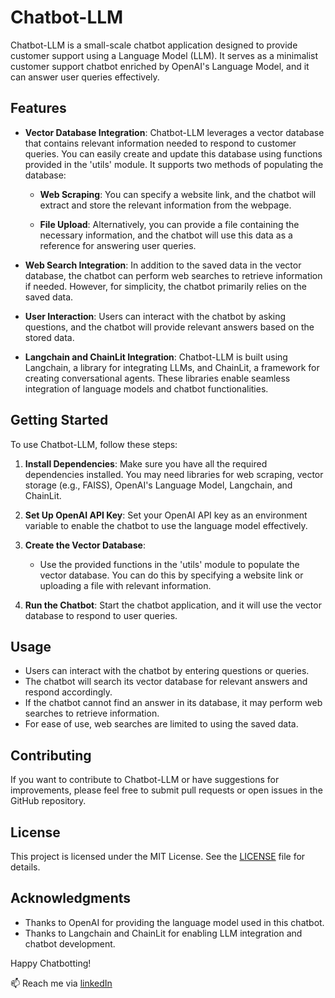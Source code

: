 # Chatbot-LLM

Chatbot-LLM is a small-scale chatbot application designed to provide customer support using a Language Model (LLM). It serves as a minimalist customer support chatbot enriched by OpenAI's Language Model, and it can answer user queries effectively.

## Features

- **Vector Database Integration**: Chatbot-LLM leverages a vector database that contains relevant information needed to respond to customer queries. You can easily create and update this database using functions provided in the 'utils' module. It supports two methods of populating the database:

  - **Web Scraping**: You can specify a website link, and the chatbot will extract and store the relevant information from the webpage.

  - **File Upload**: Alternatively, you can provide a file containing the necessary information, and the chatbot will use this data as a reference for answering user queries.

- **Web Search Integration**: In addition to the saved data in the vector database, the chatbot can perform web searches to retrieve information if needed. However, for simplicity, the chatbot primarily relies on the saved data.

- **User Interaction**: Users can interact with the chatbot by asking questions, and the chatbot will provide relevant answers based on the stored data.

- **Langchain and ChainLit Integration**: Chatbot-LLM is built using Langchain, a library for integrating LLMs, and ChainLit, a framework for creating conversational agents. These libraries enable seamless integration of language models and chatbot functionalities.

## Getting Started

To use Chatbot-LLM, follow these steps:

1. **Install Dependencies**: Make sure you have all the required dependencies installed. You may need libraries for web scraping, vector storage (e.g., FAISS), OpenAI's Language Model, Langchain, and ChainLit.

2. **Set Up OpenAI API Key**: Set your OpenAI API key as an environment variable to enable the chatbot to use the language model effectively.

3. **Create the Vector Database**:

   - Use the provided functions in the 'utils' module to populate the vector database. You can do this by specifying a website link or uploading a file with relevant information.

4. **Run the Chatbot**: Start the chatbot application, and it will use the vector database to respond to user queries.

## Usage

- Users can interact with the chatbot by entering questions or queries.
- The chatbot will search its vector database for relevant answers and respond accordingly.
- If the chatbot cannot find an answer in its database, it may perform web searches to retrieve information.
- For ease of use, web searches are limited to using the saved data.

## Contributing

If you want to contribute to Chatbot-LLM or have suggestions for improvements, please feel free to submit pull requests or open issues in the GitHub repository.

## License

This project is licensed under the MIT License. See the [LICENSE](LICENSE) file for details.

## Acknowledgments

- Thanks to OpenAI for providing the language model used in this chatbot.
- Thanks to Langchain and ChainLit for enabling LLM integration and chatbot development.

Happy Chatbotting!

📫 Reach me via [linkedIn](https://www.linkedin.com/in/ansilmbabl)
